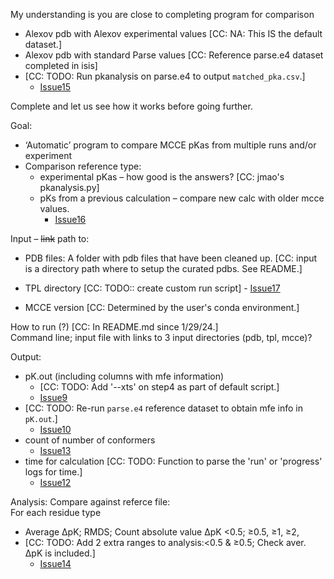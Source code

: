 My understanding is you are close to completing program for comparison
 - Alexov pdb with Alexov experimental values [CC: NA: This IS the default dataset.]
 - Alexov pdb with standard Parse values      [CC: Reference parse.e4 dataset completed in isis]
 - [CC: TODO: Run pkanalysis on parse.e4 to output `matched_pka.csv`.]
    - [Issue15](https://github.com/GunnerLab/MCCE_Benchmarking/issues/15)

Complete and let us see how it works before going further.

Goal:    
- ‘Automatic’ program to compare MCCE pKas from multiple runs and/or experiment
- Comparison reference type:
  - experimental pKas – how good is the answers? [CC: jmao's pkanalysis.py]
  - pKs from a previous calculation – compare new calc with older mcce values.
    - [Issue16](https://github.com/GunnerLab/MCCE_Benchmarking/issues/16)

Input – ~~link~~ path to:  
 - PDB files: A  folder with pdb files that have been cleaned up.
   [CC: input is a directory path where to setup the curated pdbs. See README.]
- TPL directory  [CC: TODO:: create custom run script] - [Issue17](https://github.com/GunnerLab/MCCE_Benchmarking/issues/17)

- MCCE version   [CC: Determined by the user's conda environment.]

How to run (?) [CC: In README.md since 1/29/24.]  
Command line; input file with links to 3 input directories (pdb, tpl, mcce)?

Output:
 -  pK.out (including columns with mfe information)
    -  [CC: TODO: Add '--xts' on step4 as part of default script.]
    - [Issue9](https://github.com/GunnerLab/MCCE_Benchmarking/issues/9)
 -  [CC: TODO: Re-run `parse.e4` reference dataset to obtain mfe info in `pK.out`.]
    - [Issue10](https://github.com/GunnerLab/MCCE_Benchmarking/issues/10)
 -  count of number of conformers
    - [Issue13](https://github.com/GunnerLab/MCCE_Benchmarking/issues/13)
 -  time for calculation [CC: TODO: Function to parse the 'run' or 'progress' logs for time.]
    - [Issue12](https://github.com/GunnerLab/MCCE_Benchmarking/issues/12)

Analysis: Compare against referce file:  
For each residue type
 - Average ∆pK; RMDS; Count absolute value ∆pK <0.5;  ≥0.5, ≥1, ≥2,
 - [CC: TODO: Add 2 extra ranges to analysis:<0.5 & ≥0.5; Check aver. ∆pK is included.]
   - [Issue14](https://github.com/GunnerLab/MCCE_Benchmarking/issues/14)

